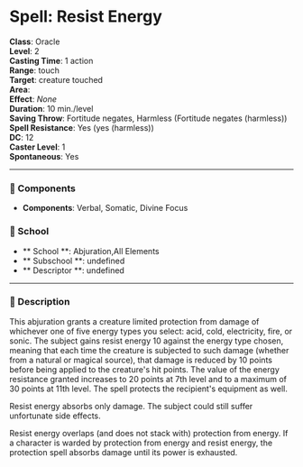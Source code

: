 
# Spell: Resist Energy
**Class**: Oracle  
**Level**: 2  
**Casting Time**: 1 action  
**Range**: touch  
**Target**: creature touched  
**Area**:   
**Effect**: _None_  
**Duration**: 10 min./level  
**Saving Throw**: Fortitude negates, Harmless (Fortitude negates (harmless))  
**Spell Resistance**: Yes (yes (harmless))  
**DC**: 12  
**Caster Level**: 1  
**Spontaneous**: Yes

---

### 🔮 Components
- **Components**: Verbal, Somatic, Divine Focus

### 🏫 School
- ** School **: Abjuration,All Elements
- ** Subschool **: undefined
- ** Descriptor **: undefined
---

### 📜 Description
This abjuration grants a creature limited protection from damage of whichever one of five energy types you select: acid, cold, electricity, fire, or sonic. The subject gains resist energy 10 against the energy type chosen, meaning that each time the creature is subjected to such damage (whether from a natural or magical source), that damage is reduced by 10 points before being applied to the creature's hit points. The value of the energy resistance granted increases to 20 points at 7th level and to a maximum of 30 points at 11th level. The spell protects the recipient's equipment as well.

Resist energy absorbs only damage. The subject could still suffer unfortunate side effects.

Resist energy overlaps (and does not stack with) protection from energy. If a character is warded by protection from energy and resist energy, the protection spell absorbs damage until its power is exhausted.
